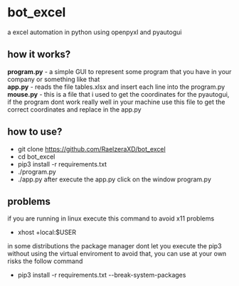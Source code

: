 # bot_excel
a excel automation in python using openpyxl and pyautogui

## how it works?
**program.py** - a simple GUI to represent some program that you have in your company or something like that<br/>
**app.py** - reads the file tables.xlsx and insert each line into the program.py<br/>
**mouse.py** - this is a file that i used to get the coordinates for the pyautogui, if the program dont work really well in your machine use this file to get the correct coordinates and replace in the app.py

## how to use?
* git clone https://github.com/RaelzeraXD/bot_excel
* cd bot_excel
* pip3 install -r requirements.txt
* ./program.py
* ./app.py
after execute the app.py click on the window program.py 

## problems
if you are running in linux execute this command to avoid x11 problems
* xhost +local:$USER

in some distributions the package manager dont let you execute the pip3 without using the virtual enviroment to avoid that, you can use at your own risks the follow command
* pip3 install -r requirements.txt --break-system-packages
